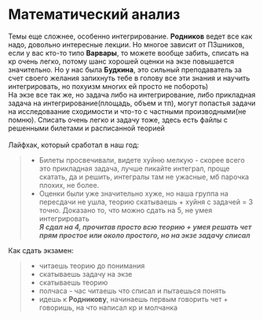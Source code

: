 # Математический анализ
Темы еще сложнее, особенно интегрирование. **Родников** ведет все как надо, довольно интересные лекции. Но многое зависит от ПЗшников, если у вас кто-то типо **Варвары**, то можете вообще забить, списать на кр очень легко, потому шанс хорошей оценки на экзе повышается значительно. Но у нас была **Будкина**, это сильный преподаватель за счет своего желания запихнуть тебе в голову все эти знания и научить интегрировать, но похуизм многих ей просто не побороть) \
На экзе все так же, но задача либо на интегрирование, либо прикладная задача на интегрирование(площадь, объем и тп), могут попастья задачи на исследоваание сходимости и что-то с частными производными(не помню). Списать очень легко и задачу тоже, здесь есть файлы с решенными билетами и расписанной теорией \
\
Лайфхак, который сработал в наш год:
>- Билеты просвечивали, видете хуйню мелкую - скорее всего это прикладная задача, лучше пикайте интеграл, проще скатать, да и решить, интегралы там не ужасные, мб парочка плохих, не более.
>- Оценки были уже значительно хуже, но наша группа на пересдачи не ушла, теорию скатываешь + хуйня с задачей = 3 точно. Доказано то, что можно сдать на 5, не умея интегрировать \
***Я сдал на 4, прочитав просто всю теорию + умея решать чет прям простое или около простого, но на экзе задачу списал***

Как сдать экзамен:
>- читаешь теорию до понимания 
>- скатываешь задачу на экзе 
>- скатываешь теорию 
>- полчаса - час читаешь что списал и пытаешься понять 
>- идешь к **Родникову**, начинаешь первым говорить чет + говоришь, на что написал кр и молчанка

